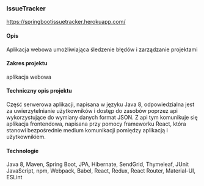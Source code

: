 ### IssueTracker
https://springbootissuetracker.herokuapp.com/

#### Opis
Aplikacja webowa umożliwiająca śledzenie błędów i zarządzanie projektami

#### Zakres projektu
aplikacja webowa

#### Techniczny opis projektu
Część serwerowa aplikacji, napisana w języku Java 8, odpowiedzialna jest za uwierzytelnianie użytkowników i dostęp do zasobów poprzez api wykorzystujące do wymiany danych format JSON.
Z api tym komunikuje się aplikacja frontendowa, napisana przy pomocy frameworku React, która stanowi bezpośrednie medium komunikacji pomiędzy aplikacją i użytkownikiem.

#### Technologie
Java 8, Maven, Spring Boot, JPA, Hibernate, SendGrid, Thymeleaf, JUnit</br>
JavaScript, npm, Webpack, Babel, React, Redux, React Router, Material-UI, ESLint

